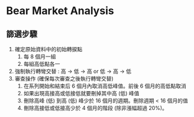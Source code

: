 # Bear Market Analysis

## 篩選步驟

1. 確定原始資料中的初始轉捩點
   1. 每 8 個月一組
   2. 每組高低點各一
2. 強制執行轉彎交替 : 高 -> 低 -> 高 or 低 -> 高 -> 低
3. 審查操作 (確保每次審查之後執行轉彎交替)
   1. 在系列開始和結束后 6 個月內取消高低峰值。前後 6 個月的高低點取消
   2. 如果出現高接高或低接低就要刪掉其中高 (低) 峰值
   3. 刪除高峰 (低) 到高 (低) 峰少於 16 個月的週期。刪除週期 < 16 個月的值
   4. 刪除高接低或低接高少於 4 個月的階段 (除非漲幅超過 20%)。

